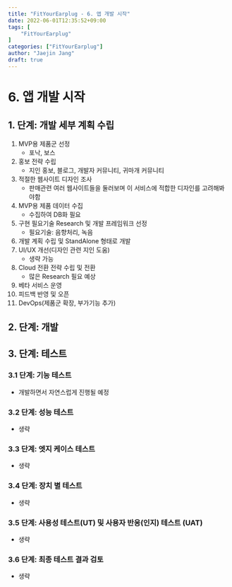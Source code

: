 ```yaml
---
title: "FitYourEarplug - 6. 앱 개발 시작"
date: 2022-06-01T12:35:52+09:00
tags: [
	"FitYourEarplug"
]
categories: ["FitYourEarplug"]
author: "Jaejin Jang"
draft: true
---
```


# 6. 앱 개발 시작
## 1. 단계: 개발 세부 계획 수립
  1. MVP용 제품군 선정
     - 포낙, 보스
  1. 홍보 전략 수립
     - 지인 홍보, 블로그, 개발자 커뮤니티, 귀마개 커뮤니티 
  1. 적절한 웹사이트 디자인 조사
     - 판매관련 여러 웹사이트들을 둘러보며 이 서비스에 적합한 디자인를 고려해봐야함
  1. MVP용 제품 데이터 수집
     - 수집하여 DB화 필요
  1. 구현 필요기술 Research 및 개발 프레임워크 선정
     - 필요기술: 음향처리, 녹음
  1. 개발 계획 수립 및 StandAlone 형태로 개발
  1. UI/UX 개선(디자인 관련 지인 도움)
     - 생략 가능
  1. Cloud 전환 전략 수립 및 전환
     - 많은 Research 필요 예상
  1. 베타 서비스 운영
  1. 피드백 반영 및 오픈
  1. DevOps(제품군 확장, 부가기능 추가)
## 2. 단계: 개발
## 3. 단계: 테스트
### 3.1 단계: 기능 테스트
- 개발하면서 자연스럽게 진행될 예정
### 3.2 단계: 성능 테스트
- 생략
### 3.3 단계: 엣지 케이스 테스트
- 생략
### 3.4 단계: 장치 별 테스트
- 생략
### 3.5 단계: 사용성 테스트(UT) 및 사용자 반응(인지) 테스트 (UAT)
- 생략
### 3.6 단계: 최종 테스트 결과 검토
- 생략